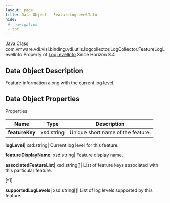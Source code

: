 ```yaml
---
layout: page
title: Data Object - FeatureLogLevelInfo
hide:
 #- navigation
 - toc
---
```






Java Class
    com.vmware.vdi.vlsi.binding.vdi.utils.logcollector.LogCollector.FeatureLogLevelInfo
Property of
     [LogLevelInfo](vdi.utils.logcollector.LogCollector.LogLevelInfo.md#field_detail)
Since 
    Horizon 8.4

## Data Object Description 

Feature information along with the current log level. 

## Data Object Properties

Properties

Name |  Type |  Description   
---|---|---  
**featureKey**|  xsd:string|  Unique short name of the feature.   
  
**logLevel**|  xsd:string|  Current log level for this feature.   
  
**featureDisplayName**|  xsd:string|  Feature display name.   
  
**associatedFeatureList**|  xsd:string[]|  List of feature keys associated with this particular feature.   


[^1]

  
**supportedLogLevels**|  xsd:string[]|  List of log levels supported by this feature.   
  
  

  

